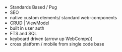 * Standards Based / Pug
* SEO
* native custom elements/ standard web-components
* CRUD | ViewModel
* built in user auth
* FTS and SQL
* keyboard driven (arrow up WebComps))
* cross platform / mobile from single code base